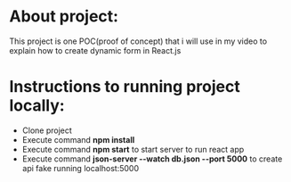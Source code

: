 About project:
===============

This project is one POC(proof of concept) that i will use in my video to explain how to create dynamic form in React.js



Instructions to running project locally:
========================================

- Clone project
- Execute command **npm install**
- Execute command **npm start** to start server to run react app
- Execute command **json-server --watch db.json --port 5000** to create api fake running localhost:5000 